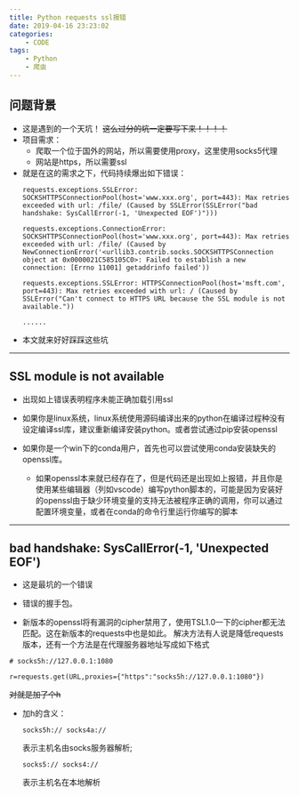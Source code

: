 ```yaml
---
title: Python requests ssl报错
date: 2019-04-16 23:23:02
categories:
    - CODE
tags:
    - Python
    - 爬虫
---
```

## 问题背景
* 这是遇到的一个天坑！ ~~这么过分的坑一定要写下来！！！！~~
* 项目需求：
    * 爬取一个位于国外的网站，所以需要使用proxy，这里使用socks5代理
    * 网站是https，所以需要ssl
* 就是在这的需求之下，代码持续爆出如下错误：
    ```
    requests.exceptions.SSLError: SOCKSHTTPSConnectionPool(host='www.xxx.org', port=443): Max retries exceeded with url: /file/ (Caused by SSLError(SSLError("bad handshake: SysCallError(-1, 'Unexpected EOF')")))

    requests.exceptions.ConnectionError: SOCKSHTTPSConnectionPool(host='www.xxx.org', port=443): Max retries exceeded with url: /file/ (Caused by NewConnectionError('<urllib3.contrib.socks.SOCKSHTTPSConnection object at 0x0000021C585105C0>: Failed to establish a new connection: [Errno 11001] getaddrinfo failed'))

    requests.exceptions.SSLError: HTTPSConnectionPool(host='msft.com', port=443): Max retries exceeded with url: / (Caused by SSLError("Can't connect to HTTPS URL because the SSL module is not available."))
    
    ......
    ```
* 本文就来好好踩踩这些坑

<!--more-->

---
## SSL module is not available
* 出现如上错误表明程序未能正确加载引用ssl

* 如果你是linux系统，linux系统使用源码编译出来的python在编译过程种没有设定编译ssl库，建议重新编译安装python。或者尝试通过pip安装openssl 

* 如果你是一个win下的conda用户，首先也可以尝试使用conda安装缺失的openssl库。
    * 如果openssl本来就已经存在了，但是代码还是出现如上报错，并且你是使用某些编辑器（列如vscode）编写python脚本的，可能是因为安装好的openssl由于缺少环境变量的支持无法被程序正确的调用，你可以通过配置环境变量，或者在conda的命令行里运行你编写的脚本


---
## bad handshake: SysCallError(-1, 'Unexpected EOF')

* 这是最坑的一个错误

* 错误的握手包。

* 新版本的openssl将有漏洞的cipher禁用了，使用TSL1.0一下的cipher都无法匹配。这在新版本的requests中也是如此。
解决方法有人说是降低requests版本，还有一个方法是在代理服务器地址写成如下格式
```
# socks5h://127.0.0.1:1080

r=requests.get(URL,proxies={"https":"socks5h://127.0.0.1:1080"})
```
    
~~对就是加了个h~~

* 加h的含义：
    ```
    socks5h:// socks4a://
    ```
    表示主机名由socks服务器解析;
    ```
    socks5:// socks4://
    ```
    表示主机名在本地解析
